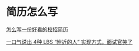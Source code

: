 # 简历怎么写
[怎么写一份好看的校招简历](https://mp.weixin.qq.com/s/Gtgcx99O0yrsyhQUG-_Nww)


[一口气说出 4种 LBS “附近的人” 实现方式，面试官笑了](https://www.cnblogs.com/chengxy-nds/p/12706065.html)
